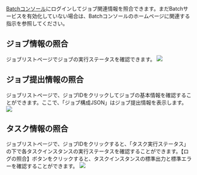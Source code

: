 [Batchコンソール]()にログインしてジョブ関連情報を照合できます。まだBatchサービスを有効化していない場合は、Batchコンソールのホームページに関連する指示を参照してください。

## ジョブ情報の照合
ジョブリストページでジョブの実行ステータスを確認できます。
![](https://main.qcloudimg.com/raw/35091ae3aa21d185ae2041c0778bc91a.png)

## ジョブ提出情報の照合
ジョブリストページで、ジョブIDをクリックしてジョブの基本情報を確認することができます。ここで、「ジョブ構成JSON」はジョブ提出情報を表示します。
![](https://main.qcloudimg.com/raw/0432741d336134764af83e24686a7249.png)

## タスク情報の照合
ジョブリストページで、ジョブIDをクリックすると、「タスク実行ステータス」の下で各タスクインスタンスの実行ステータスを確認することができます。【ログの照合】ボタンをクリックすると、タスクインスタンスの標準出力と標準エラーを確認することができます。
![](https://mc.qcloudimg.com/static/img/790c75ce893b2d3ed249276d56ac1bdb/image.jpg)

